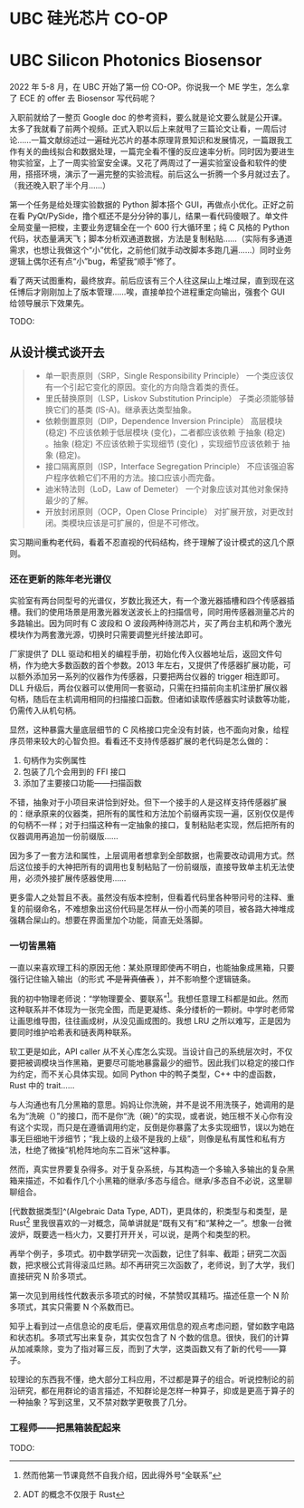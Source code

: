 # UBC 硅光芯片 CO-OP


# UBC Silicon Photonics Biosensor

2022 年 5-8 月，在 UBC 开始了第一份 CO-OP。你说我一个 ME 学生，怎么拿了 ECE 的 offer 去 Biosensor 写代码呢？

入职前就给了一整页 Google doc 的参考资料，要么就是论文要么就是公开课。太多了我就看了前两个视频。正式入职以后上来就甩了三篇论文让看，一周后讨论……一篇文献综述过一遍硅光芯片的基本原理背景知识和发展情况，一篇跟我工作有关的曲线拟合和数据处理，一篇完全看不懂的反应速率分析。同时因为要进生物实验室，上了一周实验室安全课。又花了两周过了一遍实验室设备和软件的使用，搭搭环境，演示了一遍完整的实验流程。前后这么一折腾一个多月就过去了。（我还晚入职了半个月……）

第一个任务是给处理实验数据的 Python 脚本搭个 GUI，再做点小优化。正好之前在看 PyQt/PySide，撸个框还不是分分钟的事儿，结果一看代码傻眼了。单文件全局变量一把梭，主要业务逻辑全在一个 600 行大循环里；纯 C 风格的 Python 代码，状态量满天飞；脚本分析双通道数据，方法是复制粘贴……（实际有多通道需求，也想让我做这个“小”优化，之前他们就手动改脚本多跑几遍……）同时业务逻辑上偶尔还有点“小”bug，希望我“顺手”修了。

看了两天试图重构，最终放弃。前后应该有三个人往这屎山上堆过屎，直到现在这任博后才刚刚加上了版本管理……唉，直接单拉个进程重定向输出，强套个 GUI 给领导展示下效果先。

TODO:

## 从设计模式谈开去

> - 单一职责原则（SRP，Single Responsibility Principle）
>   一个类应该仅有一个引起它变化的原因。变化的方向隐含着类的责任。
> - 里氏替换原则（LSP，Liskov Substitution Principle）
>   子类必须能够替换它们的基类 (IS-A)。继承表达类型抽象。
> - 依赖倒置原则（DIP，Dependence Inversion Principle）
>   高层模块 (稳定) 不应该依赖于低层模块 (变化)，二者都应该依赖 于抽象 (稳定) 。抽象 (稳定) 不应该依赖于实现细节 (变化) ，实现细节应该依赖于 抽象 (稳定)。
> - 接口隔离原则（ISP，Interface Segregation Principle）
>   不应该强迫客户程序依赖它们不用的方法。接口应该小而完备。
> - 迪米特法则（LoD，Law of Demeter）
>   一个对象应该对其他对象保持最少的了解。
> - 开放封闭原则（OCP，Open Close Principle）
>   对扩展开放，对更改封闭。类模块应该是可扩展的，但是不可修改。

实习期间重构老代码，看着不忍直视的代码结构，终于理解了设计模式的这几个原则。

### 还在更新的陈年老光谱仪

实验室有两台同型号的光谱仪，岁数比我还大，有一个激光器插槽和四个传感器插槽。我们的使用场景是用激光器发送波长上的扫描信号，同时用传感器测量芯片的多路输出。因为同时有 C 波段和 O 波段两种待测芯片，买了两台主机和两个激光模块作为两套激光源，切换时只需要调整光纤接法即可。

厂家提供了 DLL 驱动和相关的编程手册，初始化传入仪器地址后，返回文件句柄，作为绝大多数函数的首个参数。2013 年左右，又提供了传感器扩展功能，可以额外添加另一系列的仪器作为传感器，只要把两台仪器的 trigger 相连即可。DLL 升级后，两台仪器可以使用同一套驱动，只需在扫描前向主机注册扩展仪器句柄，随后在主机调用相同的扫描接口函数。但诸如读取传感器实时读数等功能，仍需传入从机句柄。

显然，这种暴露大量底层细节的 C 风格接口完全没有封装，也不面向对象，给程序员带来较大的心智负担。看看还不支持传感器扩展的老代码是怎么做的：

1. 句柄作为实例属性
2. 包装了几个会用到的 FFI 接口
3. 添加了主要接口功能——扫描函数

不错，抽象对于小项目来讲恰到好处。但下一个接手的人是这样支持传感器扩展的：继承原来的仪器类，把所有的属性和方法加个前缀再实现一遍，区别仅仅是传的句柄不一样；对于扫描这种有一定抽象的接口，复制粘贴老实现，然后把所有的仪器调用再追加一份前缀版……

因为多了一套方法和属性，上层调用者想拿到全部数据，也需要改动调用方式。然后这位接手的大神把所有的调用也复制粘贴了一份前缀版，直接导致单主机无法使用，必须外接扩展传感器使用……

更多雷人之处暂且不表。虽然没有版本控制，但看着代码里各种带问号的注释、重复的前缀命名，不难想象出这份代码是怎样从一份小而美的项目，被各路大神堆成强耦合屎山的。想要在界面里加个功能，简直无处落脚。

### 一切皆黑箱

一直以来喜欢理工科的原因无他：某处原理即使再不明白，也能抽象成黑箱，只要强行记住输入输出（的形式 ~~不是背真值表~~ ），并不影响整个逻辑链条。

我的初中物理老师说：“学物理要全、要联系”[^1]。我想任意理工科都是如此。然而这种联系并不体现为一张完全图，而是更凝练、条分缕析的一颗树。中学时老师常让画思维导图，往往画成树，从没见画成图的。我想 LRU 之所以难写，正是因为要同时维护哈希表和链表两种联系。

[^1]: 然而他第一节课竟然不自我介绍，因此得外号“全联系”

软工更是如此，API caller 从不关心库怎么实现。当设计自己的系统层次时，不仅要把被调模块当作黑箱，更要尽可能地暴露最少的细节。因此我们以稳定的接口作为约定，而不关心具体实现。如同 Python 中的鸭子类型，C++ 中的虚函数，Rust 中的 trait……

与人沟通也有几分黑箱的意思。妈妈让你洗碗，并不是说不用洗筷子，她调用的是名为“洗碗（）”的接口，而不是你“洗（碗）”的实现，或者说，她压根不关心你有没有这个实现，而只是在遵循调用约定，反倒是你暴露了太多实现细节，误以为她在事无巨细地干涉细节；“我上级的上级不是我的上级”，则像是私有属性和私有方法，杜绝了微操“机枪阵地向东二百米”这种事。

然而，真实世界要复杂得多。对于复杂系统，与其构造一个多输入多输出的复杂黑箱来描述，不如看作几个小黑箱的继承/多态与组合。继承/多态自不必说，这里聊聊组合。

[代数数据类型]^(Algebraic Data Type, ADT)，更具体的，积类型与和类型，是 Rust[^2] 里我很喜欢的一对概念，简单讲就是“既有又有”和“某种之一”。想象一台微波炉，既要选一档火力，又要打开开关，可以说，是两个和类型的积。

[^2]: ADT 的概念不仅限于 Rust

再举个例子，多项式。初中数学研究一次函数，记住了斜率、截距；研究二次函数，把求根公式背得滚瓜烂熟。却不再研究三次函数了，老师说，到了大学，我们直接研究 N 阶多项式。

第一次见到用线性代数表示多项式的时候，不禁赞叹其精巧。描述任意一个 N 阶多项式，其实只需要 N 个系数而已。

知乎上看到过一点信息论的皮毛后，便喜欢用信息的观点考虑问题，譬如数字电路和状态机。多项式写出来复杂，其实仅包含了 N 个数的信息。很快，我们的计算从加减乘除，变为了指对幂三反，而到了大学，这类函数又有了新的代号——算子。

较理论的东西我不懂，绝大部分工科应用，不过都是算子的组合。听说控制论的前沿研究，都在用群论的语言描述，不知群论是怎样一种算子，抑或是更高于算子的一种抽象？写到这里，又不禁对数学更敬畏了几分。

### 工程师——把黑箱装配起来

TODO:

